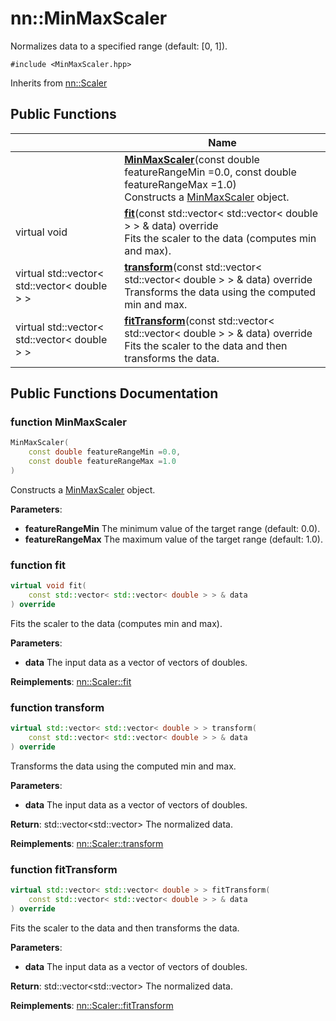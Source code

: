 # nn::MinMaxScaler



Normalizes data to a specified range (default: [0, 1]). 


`#include <MinMaxScaler.hpp>`

Inherits from [nn::Scaler](classnn_1_1_scaler.md)

## Public Functions

|                | Name           |
| -------------- | -------------- |
| | **[MinMaxScaler](classnn_1_1_min_max_scaler.md#function-minmaxscaler)**(const double featureRangeMin =0.0, const double featureRangeMax =1.0)<br>Constructs a [MinMaxScaler](classnn_1_1_min_max_scaler.md) object.  |
| virtual void | **[fit](classnn_1_1_min_max_scaler.md#function-fit)**(const std::vector< std::vector< double > > & data) override<br>Fits the scaler to the data (computes min and max).  |
| virtual std::vector< std::vector< double > > | **[transform](classnn_1_1_min_max_scaler.md#function-transform)**(const std::vector< std::vector< double > > & data) override<br>Transforms the data using the computed min and max.  |
| virtual std::vector< std::vector< double > > | **[fitTransform](classnn_1_1_min_max_scaler.md#function-fittransform)**(const std::vector< std::vector< double > > & data) override<br>Fits the scaler to the data and then transforms the data.  |

## Public Functions Documentation

### function MinMaxScaler

```cpp
MinMaxScaler(
    const double featureRangeMin =0.0,
    const double featureRangeMax =1.0
)
```

Constructs a [MinMaxScaler](classnn_1_1_min_max_scaler.md) object. 

**Parameters**: 

  * **featureRangeMin** The minimum value of the target range (default: 0.0). 
  * **featureRangeMax** The maximum value of the target range (default: 1.0). 


### function fit

```cpp
virtual void fit(
    const std::vector< std::vector< double > > & data
) override
```

Fits the scaler to the data (computes min and max). 

**Parameters**: 

  * **data** The input data as a vector of vectors of doubles. 


**Reimplements**: [nn::Scaler::fit](classnn_1_1_scaler.md#function-fit)


### function transform

```cpp
virtual std::vector< std::vector< double > > transform(
    const std::vector< std::vector< double > > & data
) override
```

Transforms the data using the computed min and max. 

**Parameters**: 

  * **data** The input data as a vector of vectors of doubles. 


**Return**: std::vector<std::vector<double>> The normalized data. 

**Reimplements**: [nn::Scaler::transform](classnn_1_1_scaler.md#function-transform)


### function fitTransform

```cpp
virtual std::vector< std::vector< double > > fitTransform(
    const std::vector< std::vector< double > > & data
) override
```

Fits the scaler to the data and then transforms the data. 

**Parameters**: 

  * **data** The input data as a vector of vectors of doubles. 


**Return**: std::vector<std::vector<double>> The normalized data. 

**Reimplements**: [nn::Scaler::fitTransform](classnn_1_1_scaler.md#function-fittransform)
